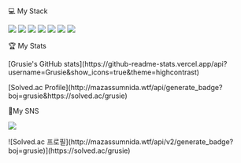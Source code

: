 <div>
<p>💻 My Stack</p>
<p><img src="https://img.shields.io/badge/Android-3DDC84?style=flat-square&amp;logo=Android&amp;logoColor=white" /> <img src="https://img.shields.io/badge/Kotlin-7F52FF?style=flat-square&amp;logo=kotlin&amp;logoColor=white" /> <img src="https://img.shields.io/badge/AndroidStudio-3DDC84?style=flat-square&amp;logo=AndroidStudio&amp;logoColor=white" /> <img src="https://img.shields.io/badge/Java-ff0000?style=flat-square&amp;logo=java&amp;logoColor=white" /> <img src="https://img.shields.io/badge/Github-181717?style=flat-square&amp;logo=Github&amp;logoColor=white" /> <img src="https://img.shields.io/badge/Firebase-FFCA28?style=flat-square&amp;logo=firebase&amp;logoColor=white" /> <img src="https://img.shields.io/badge/Notion-black?style=flat-square&amp;logo=Notion&amp;logoColor=white" /></p>
</div>
<div>
<p>🏆 My Stats</p>
<p>[Grusie's GitHub stats](https://github-readme-stats.vercel.app/api?username=Grusie&show_icons=true&theme=highcontrast)</p>
[Solved.ac Profile](http://mazassumnida.wtf/api/generate_badge?boj=grusie&https://solved.ac/grusie)
</div>
<div>
<p>🎵My SNS</p> <a href="https://acoustic-station-8c0.notion.site/09a3dd4d0ac449159cc17c1f5d52428b"><img src="https://img.shields.io/badge/Notion-black?style=flat-square&amp;logo=Notion&amp;logoColor=white" /></p></a></p>
![Solved.ac
프로필](http://mazassumnida.wtf/api/v2/generate_badge?boj=grusie)](https://solved.ac/grusie)
</div>
